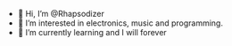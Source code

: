 - 👋 Hi, I’m @Rhapsodizer
- 👀 I’m interested in electronics, music and programming.
- 🌱 I’m currently learning and I will forever

<!---
Rhapsodizer/Rhapsodizer is a ✨ special ✨ repository because its `README.md` (this file) appears on your GitHub profile.
You can click the Preview link to take a look at your changes.
--->
